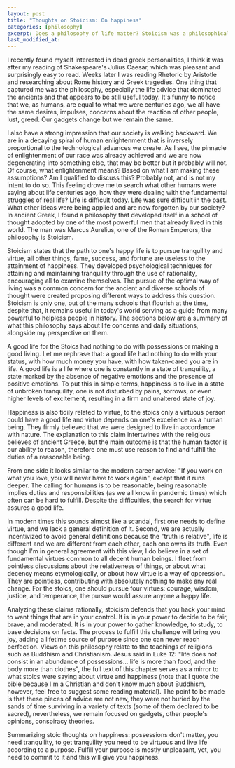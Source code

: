 ```yaml
---
layout: post
title: "Thoughts on Stoicism: On happiness"
categories: [philosophy]
excerpt: Does a philosophy of life matter? Stoicism was a philosophical school dedicated to teaching youngs Romans how to live well. Based on the intuition that our society is in a permanent state of decadence, I discuss how ancient philosophy approached the common problems of human living.
last_modified_at:
---
```


I recently found myself interested in dead greek personalities, I think it was after my reading of Shakespeare's Julius Caesar, which was pleasant and surprisingly easy to read. Weeks later I was reading Rhetoric by Aristotle and researching about Rome history and Greek tragedies. One thing that captured me was the philosophy, especially the life advice that dominated the ancients and that appears to be still useful today. It's funny to notice that we, as humans, are equal to what we were centuries ago, we all have the same desires, impulses, concerns about the reaction of other people, lust, greed. Our gadgets change but we remain the same.

I also have a strong impression that our society is walking backward. We are in a decaying spiral of human enlightenment that is inversely proportional to the technological advances we create. As I see, the pinnacle of enlightenment of our race was already achieved and we are now degenerating into something else, that may be better but it probably will not. Of course, what enlightenment means? Based on what I am making these assumptions? Am I qualified to discuss this? Probably not, and is not my intent to do so. This feeling drove me to search what other humans were saying about life centuries ago, how they were dealing with the fundamental struggles of real life? Life is difficult today. Life was sure difficult in the past. What other ideas were being applied and are now forgotten by our society? In ancient Greek, I found a philosophy that developed itself in a school of thought adopted by one of the most powerful men that already lived in this world. The man was Marcus Aurelius, one of the Roman Emperors, the philosophy is Stoicism.

Stoicism states that the path to one's happy life is to pursue tranquility and virtue, all other things, fame, success, and fortune are useless to the attainment of happiness. They developed psychological techniques for attaining and maintaining tranquility through the use of rationality, encouraging all to examine themselves. The pursue of the optimal way of living was a common concern for the ancient and diverse schools of thought were created proposing different ways to address this question. Stoicism is only one, out of the many schools that flourish at the time, despite that, it remains useful in today's world serving as a guide from many powerful to helpless people in history. The sections below are a summary of what this philosophy says about life concerns and daily situations, alongside my perspective on them.

A good life for the Stoics had nothing to do with possessions or making a good living. Let me rephrase that: a good life had nothing to do with your status, with how much money you have, with how taken-cared you are in life. A good life is a life where one is constantly in a state of tranquility, a state marked by the absence of negative emotions and the presence of positive emotions. To put this in simple terms, happiness is to live in a state of unbroken tranquility, one is not disturbed by pains, sorrows, or even higher levels of excitement, resulting in a firm and unaltered state of joy.

Happiness is also tidily related to virtue, to the stoics only a virtuous person could have a good life and virtue depends on one's excellence as a human being. They firmly believed that we were designed to live in accordance with nature. The explanation to this claim intertwines with the religious believes of ancient Greece, but the main outcome is that the human factor is our ability to reason, therefore one must use reason to find and fulfill the duties of a reasonable being.

From one side it looks similar to the modern career advice: "If you work on what you love, you will never have to work again", except that it runs deeper. The calling for humans is to be reasonable, being reasonable implies duties and responsibilities (as we all know in pandemic times) which often can be hard to fulfill. Despite the difficulties, the search for virtue assures a good life.

In modern times this sounds almost like a scandal, first one needs to define virtue, and we lack a general definition of it. Second, we are actually incentivized to avoid general definitions because the "truth is relative", life is different and we are different from each other, each one owns its truth. Even though I'm in general agreement with this view, I do believe in a set of fundamental virtues common to all decent human beings. I fleet from pointless discussions about the relativeness of things, or about what decency means etymologically, or about how virtue is a way of oppression. They are pointless, contributing with absolutely nothing to make any real change. For the stoics, one should pursue four virtues: courage, wisdom, justice, and temperance, the pursue would assure anyone a happy life.

Analyzing these claims rationally, stoicism defends that you hack your mind to want things that are in your control. It is in your power to decide to be fair, brave, and moderated. It is in your power to gather knowledge, to study, to base decisions on facts. The process to fulfill this challenge will bring you joy, adding a lifetime source of purpose since one can never reach perfection. Views on this philosophy relate to the teachings of religions such as Buddhism and Christianism. Jesus said in Luke 12: "life does not consist in an abundance of possessions... life is more than food, and the body more than clothes", the full text of this chapter serves as a mirror to what stoics were saying about virtue and happiness (note that I quote the bible because I'm a Christian and don't know much about Buddhism, however, feel free to suggest some reading material). The point to be made is that these pieces of advice are not new, they were not buried by the sands of time surviving in a variety of texts (some of them declared to be sacred), nevertheless, we remain focused on gadgets, other people's opinions, conspiracy theories.

Summarizing stoic thoughts on happiness: possessions don't matter, you need tranquility, to get tranquility you need to be virtuous and live life according to a purpose. Fulfill your purpose is mostly unpleasant, yet, you need to commit to it and this will give you happiness.
